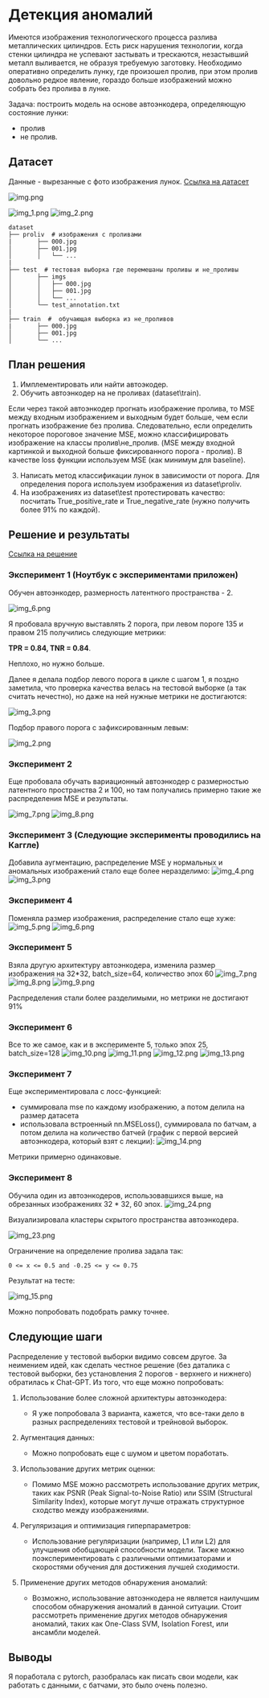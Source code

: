 # Детекция аномалий

Имеются изображения технологического процесса разлива металлических цилиндров. Есть риск нарушения технологии, когда стенки цилиндра не успевают застывать и трескаются, незастывший металл выливается, не образуя требуемую заготовку. Необходимо оперативно определить лунку, где произошел пролив, при этом пролив довольно редкое явление, гораздо больше изображений можно собрать без пролива в лунке.

Задача: построить модель на основе автоэнкодера, определяющую состояние лунки: 
- пролив
- не пролив.

## Датасет
Данные - вырезанные с фото изображения лунок. 
[Ссылка на датасет](https://drive.google.com/file/d/1DHuQ3DBsgab6NtZIZfAKUHS2rW3-vmtb/view)

![img.png](img/img.png)

![img_1.png](img/img_1.png)
![img_2.png](img/img_21.png)

```
dataset
├── proliv  # изображения с проливами
|       ├── 000.jpg
│       ├── 001.jpg
│       │   └── ...
|
├── test  # тестовая выборка где перемешаны проливы и не_проливы
│       ├── imgs
│       │   ├── 000.jpg
│       │   ├── 001.jpg
│       │   └── ...
│       └── test_annotation.txt
|
├── train  #  обучающая выборка из не_проливов
|       ├── 000.jpg
│       ├── 001.jpg
│       └── ...
```

## План решения

1. Имплементировать или найти автоэкодер.
2. Обучить автоэнкодер на не проливах (dataset\train).

Если через такой автоэнкодер прогнать изображение пролива, то MSE между входным изображением и выходным будет больше, чем если прогнать изображение без пролива. Следовательно, если определить некоторое пороговое значение MSE, можно классифицировать изображение на классы пролив\не_пролив. (MSE между входной картинкой и выходной больше фиксированного порога - пролив).
В качестве loss функции используем MSE (как минимум для baseline).

3. Написать метод классификации лунок в зависимости от порога. Для определения порога используем изображения из dataset\proliv.
4. На изображениях из dataset\test протестировать качество: посчитать True_positive_rate и True_negative_rate (нужно получить более 91% по каждой).

## Решение и результаты

[Ссылка на решение](https://www.kaggle.com/code/anastasiiasemina1/anomaly-detection)

### Эксперимент 1 (Ноутбук с экспериментами приложен)

Обучен автоэнкодер, размерность латентного пространства - 2.

![img_6.png](img/img_6.png)

Я пробовала вручную выставлять 2 порога, при левом пороге 135 и правом 215 получились следующие метрики:

**TPR = 0.84, TNR = 0.84**. 

Неплохо, но нужно больше.

Далее я делала подбор левого порога в цикле с шагом 1, я поздно заметила, что проверка качества велась на тестовой выборке (а так считать нечестно), но даже на ней нужные метрики не достигаются:

![img_3.png](img/img_3.png)

Подбор правого порога с зафиксированным левым:

![img_2.png](img/img_2.png)
### Эксперимент 2

Еще пробовала обучать вариационный автоэнкодер с размерностью латентного пространства 2 и 100, но там получались примерно такие же распределения MSE и результаты.

![img_7.png](img/img_7.png)
![img_8.png](img/img_8.png)


### Эксперимент 3 (Следующие эксперименты проводились на Каггле)

Добавила аугментацию, распределение MSE у нормальных и аномальных изображений стало еще более неразделимо:
![img_4.png](img/img_4.png)
![img_3.png](img/img_20.png)

### Эксперимент 4

Поменяла размер изображения, распределение стало еще хуже:
![img_5.png](img/img_5.png)
![img_6.png](img/img_19.png)

### Эксперимент 5

Взяла другую архитектуру автоэнкодера, изменила размер изображения на 32*32, batch_size=64, количество эпох 60
![img_7.png](img/img_18.png)
![img_8.png](img/img_17.png)
![img_9.png](img/img_9.png)

Распределения стали более разделимыми, но метрики не достигают 91%

### Эксперимент 6

Все то же самое, как и в эксперименте 5, только эпох 25, batch_size=128
![img_10.png](img/img_10.png)
![img_11.png](img/img_11.png)
![img_12.png](img/img_12.png)
![img_13.png](img/img_13.png)

### Эксперимент 7

Еще экспериментировала с лосс-функцией:
- суммировала mse по каждому изображению, а потом делила на размер датасета
- использовала встроенный nn.MSELoss(), суммировала по батчам, а потом делила на количество батчей (график с первой версией автоэнкодера, который взят с лекции):
![img_14.png](img/img_14.png)

Метрики примерно одинаковые.

### Эксперимент 8

Обучила один из автоэнкодеров, использовавшихся выше, на обрезанных изображениях 32 * 32, 60 эпох.
![img_24.png](img/img_24.png)

Визуализировала кластеры скрытого пространства автоэнкодера.

![img_23.png](img/img_23.png)

Ограничение на определение пролива задала так:
```
0 <= x <= 0.5 and -0.25 <= y <= 0.75
```
Результат на тесте:

![img_15.png](img%2Fimg_15.png)

Можно попробовать подобрать рамку точнее.

## Следующие шаги

Распределение у тестовой выборки видимо совсем другое. За неимением идей, как сделать честное решение (без даталика с тестовой выборки, без установления 2 порогов - верхнего и нижнего) обратилась к Chat-GPT. Из того, что еще можно попробовать:

1. Использование более сложной архитектуры автоэнкодера:
   - Я уже попробовала 3 варианта, кажется, что все-таки дело в разных распределениях тестовой и трейновой выборок.
   
2. Аугментация данных:
   - Можно попробовать еще с шумом и цветом поработать.

3. Использование других метрик оценки:
   - Помимо MSE можно рассмотреть использование других метрик, таких как PSNR (Peak Signal-to-Noise Ratio) или SSIM (Structural Similarity Index), которые могут лучше отражать структурное сходство между изображениями.

4. Регуляризация и оптимизация гиперпараметров:
   - Использование регуляризации (например, L1 или L2) для улучшения обобщающей способности модели. Также можно поэкспериментировать с различными оптимизаторами и скоростями обучения для достижения лучшей сходимости.

5. Применение других методов обнаружения аномалий:
   - Возможно, использование автоэнкодера не является наилучшим способом обнаружения аномалий в данной ситуации. Стоит рассмотреть применение других методов обнаружения аномалий, таких как One-Class SVM, Isolation Forest, или ансамбли моделей.

## Выводы

Я поработала с pytorch, разобралась как писать свои модели, как работать с данными, с батчами, это было очень полезно.
